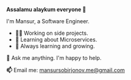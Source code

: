 **Assalamu alaykum everyone 👋**

I'm Mansur, a Software Engineer.

* **👨‍💻** Working on side projects.
* **🔭** Learning about Microservices.
* **🌱** Always learning and growing.

**💬** Ask me anything. I'm happy to help.

**📫** Email me: mansursobirjonov.me@gmail.com
<!--
**MansurSobirjonov/MansurSobirjonov** is a ✨ _special_ ✨ repository because its `README.md` (this file) appears on your GitHub profile.

Here are some ideas to get you started:

- 🔭 I’m currently working on ...
- 🌱 I’m currently learning ...
- 👯 I’m looking to collaborate on ...
- 🤔 I’m looking for help with ...
- 💬 Ask me about ...
- 📫 How to reach me: ...
- 😄 Pronouns: ...
- ⚡ Fun fact: ...
-->
